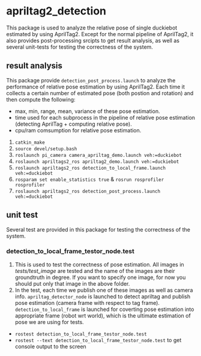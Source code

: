# apriltag2_detection
This package is used to analyze the relative pose of single duckiebot estimated by using AprilTag2. Except for the normal pipeline of AprilTag2, it also provides post-processing srcipts to get result analysis, as well as several unit-tests for testing the correctness of the system.

## result analysis
This package provide `detection_post_process.launch` to analyze the performance of relative pose estimation by using AprilTag2. Each time it collects a certain number of estimated pose (both postion and rotation) and then compute the following:
* max, min, range, mean, variance of these pose estimation.
* time used for each subprocess in the pipeline of relative pose estimation (detecting AprilTag + computing relative pose).
* cpu/ram comsumption for relative pose estimation.

1. `catkin_make`
2. `source devel/setup.bash`
3. `roslaunch pi_camera camera_apriltag_demo.launch veh:=duckiebot`
4. `roslaunch apriltags2_ros apriltag2_demo.launch veh:=duckiebot`
5. `roslaunch apriltags2_ros detection_to_local_frame.launch veh:=duckiebot`
6. `rosparam set enable_statistics true` & `rosrun rosprofiler rosprofiler`
7. `roslaunch apriltags2_ros detection_post_process.launch veh:=duckiebot`

## unit test
Several test are provided in this package for testing the correctness of the system.

### detection_to_local_frame_testor_node.test
1. This is used to test the correctness of pose estimation. All images in _tests/test_image_ are tested and the name of the images are their groundtruth in degree. If you want to specify one image, for now you should put only that image in the above folder. 
2. In the test, each time we publish one of these images as well as camera info. `apriltag_detector_node` is launched to detect apriltag and publish pose estimation (camera frame with respect to tag frame).  `detection_to_local_frame` is launched for coverting pose estimation into appropriate frame (robot wrt world), which is the ultimate estimation of pose we are using for tests.
* `rostest detection_to_local_frame_testor_node.test`
* `rostest --text detection_to_local_frame_testor_node.test` to get console output to the screen
